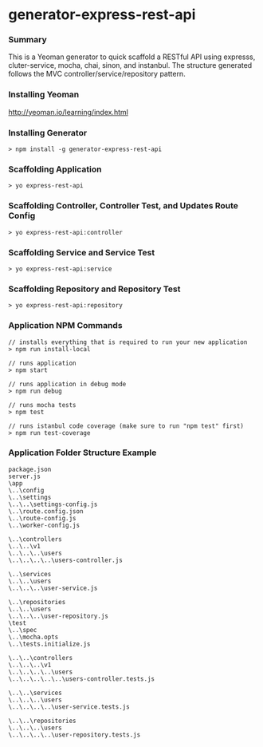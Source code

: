 generator-express-rest-api
==========================

### Summary
This is a Yeoman generator to quick scaffold a RESTful API using expresss, cluter-service, mocha, chai, sinon, and instanbul.  The structure generated follows the MVC controller/service/repository pattern.

### Installing Yeoman
http://yeoman.io/learning/index.html

### Installing Generator
`> npm install -g generator-express-rest-api`

### Scaffolding Application
`> yo express-rest-api`

### Scaffolding Controller, Controller Test, and Updates Route Config
`> yo express-rest-api:controller`

### Scaffolding Service and Service Test
`> yo express-rest-api:service`

### Scaffolding Repository and Repository Test
`> yo express-rest-api:repository`

### Application NPM Commands ###
```
// installs everything that is required to run your new application
> npm run install-local
```
```
// runs application
> npm start
```
```
// runs application in debug mode
> npm run debug
```
```
// runs mocha tests
> npm test
```
```
// runs istanbul code coverage (make sure to run "npm test" first)
> npm run test-coverage
```

### Application Folder Structure Example
```
package.json
server.js
\app
\..\config
\..\settings
\..\..\settings-config.js
\..\route.config.json
\..\route-config.js
\..\worker-config.js

\..\controllers
\..\..\v1
\..\..\..\users
\..\..\..\..\users-controller.js

\..\services
\..\..\users
\..\..\..\user-service.js

\..\repositories
\..\..\users
\..\..\..\user-repository.js
\test
\..\spec
\..\mocha.opts
\..\tests.initialize.js

\..\..\controllers
\..\..\..\v1
\..\..\..\..\users
\..\..\..\..\..\users-controller.tests.js

\..\..\services
\..\..\..\users
\..\..\..\..\user-service.tests.js

\..\..\repositories
\..\..\..\users
\..\..\..\..\user-repository.tests.js
